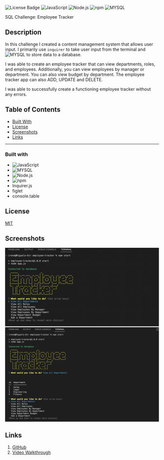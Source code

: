 ![License Badge](https://img.shields.io/badge/license-MIT-yellow.svg) ![JavaScript](https://img.shields.io/badge/JavaScript-323330?style=for-the-badge&logo=javascript&logoColor=F7DF1E) ![Node.js](https://img.shields.io/badge/Node.js-339933?style=for-the-badge&logo=nodedotjs&logoColor=white) ![npm](https://img.shields.io/badge/npm-CB3837?style=for-the-badge&logo=npm&logoColor=white) ![MYSQL](https://img.shields.io/badge/MySQL-005C84?style=for-the-badge&logo=mysql&logoColor=white)

SQL Challenge: Employee Tracker

## Description

In this challenge I created a content management system that allows user input. I primarily use <code>inquirer</code> to take user input from the terminal and ![MYSQL](https://img.shields.io/badge/MySQL-005C84?style=for-the-badge&logo=mysql&logoColor=white) to store data to a database. 

I was able to create an employee tracker that can view departments, roles, and employees. Additionally, you can view employees by manager or department. You can also view budget by department. The employee tracker app can also ADD, UPDATE and DELETE. 

I was able to successfully create a functioning employee tracker without any errors.  

## Table of Contents

* [Built With](#Built-With)
* [License](#License)
* [Screenshots](#Screenshots)
* [Links](#Links)
***

  
### Built with

- ![JavaScript](https://img.shields.io/badge/JavaScript-323330?style=for-the-badge&logo=javascript&logoColor=F7DF1E)
- ![MYSQL](https://img.shields.io/badge/MySQL-005C84?style=for-the-badge&logo=mysql&logoColor=white)
- ![Node.js](https://img.shields.io/badge/Node.js-339933?style=for-the-badge&logo=nodedotjs&logoColor=white)
- ![npm](https://img.shields.io/badge/npm-CB3837?style=for-the-badge&logo=npm&logoColor=white)
- Inquirer.js
- figlet
- console.table


## License
[MIT](https://opensource.org/licenses/MIT)

## Screenshots

![Screenshot-1](/screenshots/screenshot-1.png)
![Screenshot-2](/screenshots/screenshot-2.png)


## Links

1. [GitHub](https://github.com/mlcundayag/employee-tracker)
2. [Video Walkthrough]()


  